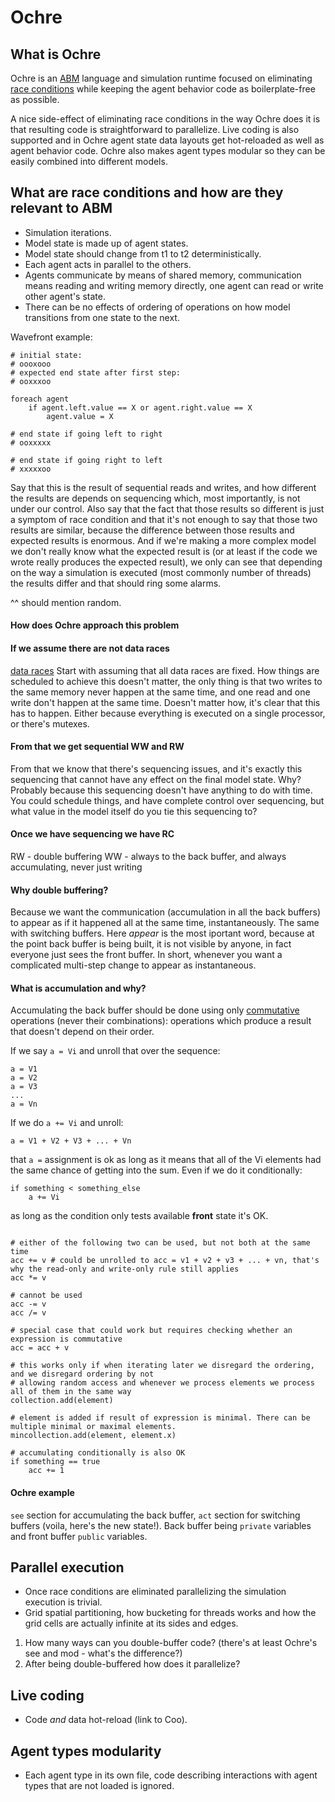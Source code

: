 # Ochre

## What is Ochre

Ochre is an [ABM](https://en.wikipedia.org/wiki/Agent-based_model) language and simulation runtime focused on eliminating [race conditions](https://en.wikipedia.org/wiki/Race_condition) while keeping the agent behavior code as boilerplate-free as possible.

A nice side-effect of eliminating race conditions in the way Ochre does it is that resulting code is straightforward to parallelize. Live coding is also supported and in Ochre agent state data layouts get hot-reloaded as well as agent behavior code. Ochre also makes agent types modular so they can be easily combined into different models.

## What are race conditions and how are they relevant to ABM

- Simulation iterations.
- Model state is made up of agent states.
- Model state should change from t1 to t2 deterministically.
- Each agent acts in parallel to the others.
- Agents communicate by means of shared memory, communication means reading and writing memory directly, one agent can read or write other agent's state.
- There can be no effects of ordering of operations on how model transitions from one state to the next.

Wavefront example:

```
# initial state:
# oooxooo
# expected end state after first step:
# ooxxxoo

foreach agent
    if agent.left.value == X or agent.right.value == X
        agent.value = X

# end state if going left to right
# ooxxxxx

# end state if going right to left
# xxxxxoo
```

Say that this is the result of sequential reads and writes, and how different the results are depends on sequencing which, most importantly, is not under our control. Also say that the fact that those results so different is just a symptom of race condition and that it's not enough to say that those two results are similar, because the difference between those results and expected results is enormous. And if we're making a more complex model we don't really know what the expected result is (or at least if the code we wrote really produces the expected result), we only can see that depending on the way a simulation is executed (most commonly number of threads) the results differ and that should ring some alarms.

^^ should mention random.

#### How does Ochre approach this problem

#### If we assume there are not data races

[data races](https://en.wikipedia.org/wiki/Race_condition#Data_race)
Start with assuming that all data races are fixed. How things are scheduled to achieve this doesn't matter, the only thing is that two writes to the same memory never happen at the same time, and one read and one write don't happen at the same time. Doesn't matter how, it's clear that this has to happen.
Either because everything is executed on a single processor, or there's mutexes.

#### From that we get sequential WW and RW

From that we know that there's sequencing issues, and it's exactly this sequencing that cannot have any effect on the final model state.
Why? Probably because this sequencing doesn't have anything to do with time. You could schedule things, and have complete control over sequencing, but what value in the model itself do you tie this sequencing to?

#### Once we have sequencing we have RC

RW - double buffering
WW - always to the back buffer, and always accumulating, never just writing

#### Why double buffering?

Because we want the communication (accumulation in all the back buffers) to appear as if it happened all at the same time, instantaneously. The same with switching buffers. Here *appear* is the most iportant word, because at the point back buffer is being built, it is not visible by anyone, in fact everyone just sees the front buffer.
In short, whenever you want a complicated multi-step change to appear as instantaneous.

#### What is accumulation and why?

Accumulating the back buffer should be done using only [commutative](https://en.wikipedia.org/wiki/Commutative_property) operations (never their combinations): operations which produce a result that doesn't depend on their order.

If we say `a = Vi` and unroll that over the sequence:

```
a = V1
a = V2
a = V3
...
a = Vn
```

If we do `a += Vi` and unroll:

```
a = V1 + V2 + V3 + ... + Vn
```

that `a =` assignment is ok as long as it means that all of the Vi elements had the same chance of getting into the sum. Even if we do it conditionally:

```
if something < something_else
    a += Vi
```

as long as the condition only tests available **front** state it's OK.


```

# either of the following two can be used, but not both at the same time
acc += v # could be unrolled to acc = v1 + v2 + v3 + ... + vn, that's why the read-only and write-only rule still applies
acc *= v

# cannot be used
acc -= v
acc /= v

# special case that could work but requires checking whether an expression is commutative
acc = acc + v

# this works only if when iterating later we disregard the ordering, and we disregard ordering by not
# allowing random access and whenever we process elements we process all of them in the same way
collection.add(element)

# element is added if result of expression is minimal. There can be multiple minimal or maximal elements.
mincollection.add(element, element.x)

# accumulating conditionally is also OK
if something == true
    acc += 1
```

#### Ochre example

`see` section for accumulating the back buffer, `act` section for switching buffers (voila, here's the new state!). Back buffer being `private` variables and front buffer `public` variables.

## Parallel execution

- Once race conditions are eliminated parallelizing the simulation execution is trivial.
- Grid spatial partitioning, how bucketing for threads works and how the grid cells are actually infinite at its sides and edges.
1. How many ways can you double-buffer code? (there's at least Ochre's see and mod - what's the difference?)
2. After being double-buffered how does it parallelize?

## Live coding

- Code *and* data hot-reload (link to Coo).

## Agent types modularity

- Each agent type in its own file, code describing interactions with agent types that are not loaded is ignored.
